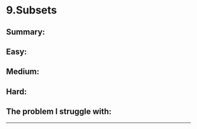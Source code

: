 # 9.Subsets

## Summary:







## Easy:



## Medium:



## Hard:



## The problem I  struggle with:

* * * 




